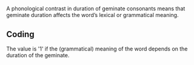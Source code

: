 # [](ParameterTable?__template__=property.md&property=Name#cldf:UT119)

A phonological contrast in duration of geminate consonants means that geminate duration affects the word’s lexical or grammatical meaning.

[](ExampleTable?example_id=1&with_internal_ref_link#cldf:UT119-1)

## Coding

The value is '1' if the (grammatical) meaning of the word depends on the duration of the geminate.
